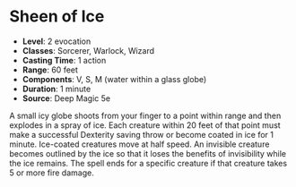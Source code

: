 # Sheen of Ice

- **Level**: 2 evocation
- **Classes**: Sorcerer, Warlock, Wizard
- **Casting Time**: 1 action
- **Range**: 60 feet
- **Components**: V, S, M (water within a glass globe)
- **Duration**: 1 minute
- **Source**: Deep Magic 5e

A small icy globe shoots from your finger to a point within range and then explodes in a spray of ice. Each creature within 20 feet of that point must make a successful Dexterity saving throw or become coated in ice for 1 minute. Ice-coated creatures move at half speed. An invisible creature becomes outlined by the ice so that it loses the benefits of invisibility while the ice remains. The spell ends for a specific creature if that creature takes 5 or more fire damage.

